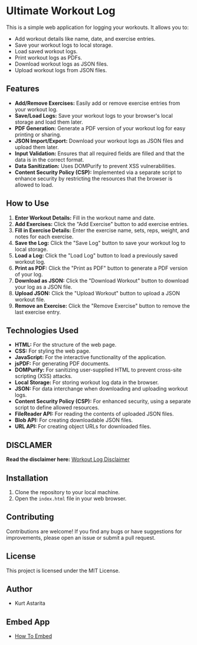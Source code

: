 # Ultimate Workout Log

This is a simple web application for logging your workouts. It allows you to:

* Add workout details like name, date, and exercise entries.
* Save your workout logs to local storage.
* Load saved workout logs.
* Print workout logs as PDFs.
* Download workout logs as JSON files.
* Upload workout logs from JSON files.

## Features

* **Add/Remove Exercises:** Easily add or remove exercise entries from your workout log.
* **Save/Load Logs:** Save your workout logs to your browser's local storage and load them later.
* **PDF Generation:** Generate a PDF version of your workout log for easy printing or sharing.
* **JSON Import/Export:** Download your workout logs as JSON files and upload them later.
* **Input Validation:** Ensures that all required fields are filled and that the data is in the correct format.
* **Data Sanitization:** Uses DOMPurify to prevent XSS vulnerabilities.
* **Content Security Policy (CSP):** Implemented via a separate script to enhance security by restricting the resources that the browser is allowed to load.

## How to Use

1.  **Enter Workout Details:** Fill in the workout name and date.
2.  **Add Exercises:** Click the "Add Exercise" button to add exercise entries.
3.  **Fill in Exercise Details:** Enter the exercise name, sets, reps, weight, and notes for each exercise.
4.  **Save the Log:** Click the "Save Log" button to save your workout log to local storage.
5.  **Load a Log:** Click the "Load Log" button to load a previously saved workout log.
6.  **Print as PDF:** Click the "Print as PDF" button to generate a PDF version of your log.
7.  **Download as JSON:** Click the "Download Workout" button to download your log as a JSON file.
8.  **Upload JSON:** Click the "Upload Workout" button to upload a JSON workout file.
9.  **Remove an Exercise:** Click the "Remove Exercise" button to remove the last exercise entry.

## Technologies Used

* **HTML:** For the structure of the web page.
* **CSS:** For styling the web page.
* **JavaScript:** For the interactive functionality of the application.
* **jsPDF:** For generating PDF documents.
* **DOMPurify:** For sanitizing user-supplied HTML to prevent cross-site scripting (XSS) attacks.
* **Local Storage:** For storing workout log data in the browser.
* **JSON:** For data interchange when downloading and uploading workout logs.
* **Content Security Policy (CSP):** For enhanced security, using a separate script to define allowed resources.
* **FileReader API:** For reading the contents of uploaded JSON files.
* **Blob API:** For creating downloadable JSON files.
* **URL API:** For creating object URLs for downloaded files.

## DISCLAMER

**Read the disclaimer here:** [Workout Log Disclaimer](/DISCLAIMER.md)

## Installation

1.  Clone the repository to your local machine.
2.  Open the `index.html` file in your web browser.

## Contributing

Contributions are welcome! If you find any bugs or have suggestions for improvements, please open an issue or submit a pull request.

## License

This project is licensed under the MIT License.

## Author

* Kurt Astarita

## Embed App

* [How To Embed](https://post40gains.blogspot.com/p/how-to-embed-our-apps.html)
